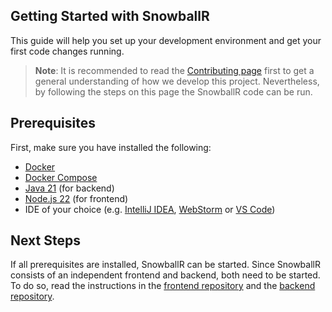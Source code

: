 ## Getting Started with SnowballR

This guide will help you set up your development environment and get your first code changes running.
>**Note**: It is recommended to read the [Contributing page](./Contributing.md) first to get a general understanding of
how we develop this project. Nevertheless, by following the steps on this page the SnowballR code can be run.

## Prerequisites

First, make sure you have installed the following:

- [Docker](https://www.docker.com/get-started)
- [Docker Compose](https://docs.docker.com/compose/install/)
- [Java 21](https://adoptium.net/) (for backend)
- [Node.js 22](https://nodejs.org/) (for frontend)
- IDE of your choice (e.g. [IntelliJ IDEA](https://www.jetbrains.com/idea/download/),
  [WebStorm](https://www.jetbrains.com/webstorm/download) or [VS Code](https://code.visualstudio.com/download))

## Next Steps

If all prerequisites are installed, SnowballR can be started. Since SnowballR consists of an independent frontend and
backend, both need to be started. To do so, read the instructions in the
[frontend repository](https://github.com/SE-UUlm/snowballr-frontend) and the
[backend repository](https://github.com/SE-UUlm/snowballr-backend).
